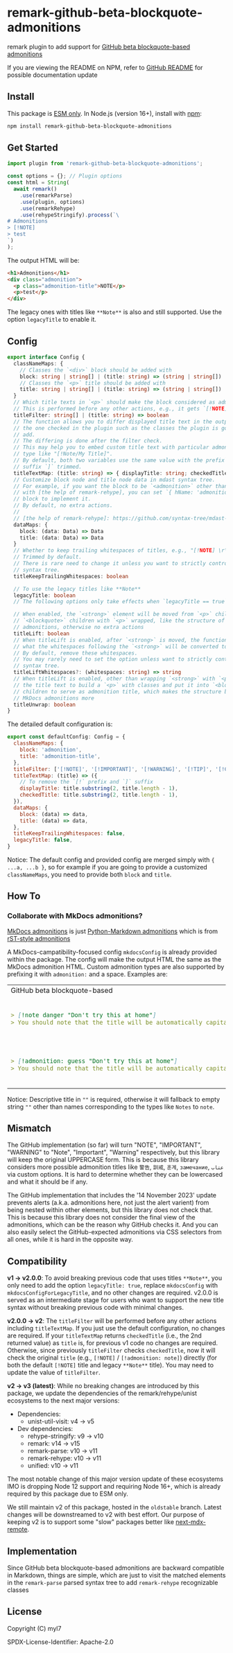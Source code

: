 # remark-github-beta-blockquote-admonitions

remark plugin to add support for [GitHub beta blockquote-based admonitions](https://github.com/github/feedback/discussions/16925)

If you are viewing the README on NPM, refer to [GitHub README](https://github.com/myl7/remark-github-beta-blockquote-admonitions#readme) for possible documentation update

## Install

This package is [ESM only][esm].
In Node.js (version 16+), install with [npm]:

```sh
npm install remark-github-beta-blockquote-admonitions
```

[esm]: https://gist.github.com/sindresorhus/a39789f98801d908bbc7ff3ecc99d99c
[npm]: https://docs.npmjs.com/cli/install

## Get Started

```js
import plugin from 'remark-github-beta-blockquote-admonitions';

const options = {}; // Plugin options
const html = String(
  await remark()
    .use(remarkParse)
    .use(plugin, options)
    .use(remarkRehype)
    .use(rehypeStringify).process(`\
# Admonitions
> [!NOTE]
> test
`)
);
```

The output HTML will be:

```html
<h1>Admonitions</h1>
<div class="admonition">
  <p class="admonition-title">NOTE</p>
  <p>test</p>
</div>
```

The legacy ones with titles like `**Note**` is also and still supported.
Use the option `legacyTitle` to enable it.

## Config

```ts
export interface Config {
  classNameMaps: {
    // Classes the `<div>` block should be added with
    block: string | string[] | (title: string) => (string | string[])
    // Classes the `<p>` title should be added with
    title: string | string[] | (title: string) => (string | string[])
  }
  // Which title texts in `<p>` should make the block considered as admonitions.
  // This is performed before any other actions, e.g., it gets `[!NOTE]`.
  titleFilter: string[] | (title: string) => boolean
  // The function allows you to differ displayed title text in the output with
  // the one checked in the plugin such as the classes the plugin is going to
  // add.
  // The differing is done after the filter check.
  // This may help you to embed custom title text with particular admonition
  // type like "[!Note/My Title]".
  // By default, both two variables use the same value with the prefix`[!` and
  // suffix `]` trimmed.
  titleTextMap: (title: string) => { displayTitle: string; checkedTitle: string }
  // Customize block node and title node data in mdast syntax tree.
  // For example, if you want the block to be `<admonition>` other than `<div>`,
  // with [the help of remark-rehype], you can set `{ hName: 'admonition' }` for
  // block to implement it.
  // By default, no extra actions.
  //
  // [the help of remark-rehype]: https://github.com/syntax-tree/mdast-util-to-hast#fields-on-nodes
  dataMaps: {
    block: (data: Data) => Data
    title: (data: Data) => Data
  }
  // Whether to keep trailing whitespaces of titles, e.g., "[!NOTE] \r\t".
  // Trimmed by default.
  // There is rare need to change it unless you want to strictly control the
  // syntax tree.
  titleKeepTrailingWhitespaces: boolean

  // To use the legacy titles like **Note**
  legacyTitle: boolean
  // The following options only take effects when `legacyTitle == true`.

  // When enabled, the `<strong>` element will be moved from `<p>` children to
  // `<blockquote>` children with `<p>` wrapped, like the structure of MkDocs
  // admonitions, otherwise no extra actions
  titleLift: boolean
  // When titleLift is enabled, after `<strong>` is moved, the function defines
  // what the whitespaces following the `<strong>` will be converted to.
  // By default, remove these whitespaces.
  // You may rarely need to set the option unless want to strictly control the
  // syntax tree.
  titleLiftWhitespaces?: (whitespaces: string) => string
  // When titleLift is enabled, other than wrapping `<strong>` with `<p>`, use
  // the title text to build a `<p>` with classes and put it into `<blockquote>`
  // children to serve as admonition title, which makes the structure be like
  // MkDocs admonitions more
  titleUnwrap: boolean
}
```

The detailed default configuration is:

```js
export const defaultConfig: Config = {
  classNameMaps: {
    block: 'admonition',
    title: 'admonition-title',
  },
  titleFilter: ['[!NOTE]', '[!IMPORTANT]', '[!WARNING]', '[!TIP]', '[!CAUTION]'],
  titleTextMap: (title) => ({
    // To remove the `[!` prefix and `]` suffix
    displayTitle: title.substring(2, title.length - 1),
    checkedTitle: title.substring(2, title.length - 1),
  }),
  dataMaps: {
    block: (data) => data,
    title: (data) => data,
  },
  titleKeepTrailingWhitespaces: false,
  legacyTitle: false,
}
```

Notice: The default config and provided config are merged simply with `{ ...a, ...b }`, so for example if you are going to provide a customized `classNameMaps`, you need to provide both `block` and `title`.

## How To

### Collaborate with MkDocs admonitions?

[MkDocs admonitions](https://www.markdownguide.org/tools/mkdocs/#using-admonitions) is just [Python-Markdown admonitions](https://python-markdown.github.io/extensions/admonition/) which is from [rST-style admonitions](https://docutils.sourceforge.io/docs/ref/rst/directives.html#specific-admonitions)

A MkDocs-campatibility-focused config `mkdocsConfig` is already provided within the package.
The config will make the output HTML the same as the MkDocs admonition HTML.
Custom admonition types are also supported by prefixing it with `admonition:` and a space.
Examples are:

<table>
  <tr>
    <td>GitHub beta blockquote-based</td>
    <td>MkDocs</td>
    <td>HTML</td>
  </tr>
  <tr>
    <td>

```md
> [!note danger "Don't try this at home"]
> You should note that the title will be automatically capitalized.
```

</td><td>

<!-- prettier-ignore -->
```md
!!! note danger "Don't try this at home"
    You should note that the title will be automatically capitalized.
```

</td><td>

```html
<div class="admonition note danger">
  <p class="admonition-title">Don't try this at home</p>
  <p>You should note that the title will be automatically capitalized.</p>
</div>
```

</td>
</tr>
<tr>
    <td>

```md
> [!admonition: guess "Don't try this at home"]
> You should note that the title will be automatically capitalized.
```

</td><td>

<!-- prettier-ignore -->
```md
!!! guess "Don't try this at home"
    You should note that the title will be automatically capitalized.
```

</td><td>

```html
<div class="admonition guess">
  <p class="admonition-title">Don't try this at home</p>
  <p>You should note that the title will be automatically capitalized.</p>
</div>
```

</td>
</tr>
</table>

Notice: Descriptive title in `""` is required, otherwise it will fallback to empty string `""` other than names corresponding to the types like `Notes` to `note`.

## Mismatch

The GitHub implementation (so far) will turn "NOTE", "IMPORTANT", "WARNING" to "Note", "Important", "Warning" respectively, but this library will keep the original UPPERCASE form.
This is because this library considers more possible admonition titles like `警告`, `訓戒`, `훈계`, `замечание`, `عتاب` via custom options.
It is hard to determine whether they can be lowercased and what it should be if any.

The GitHub implementation that includes the '14 November 2023' update prevents alerts (a.k.a. admonitions here, not just the alert varient) from being nested within other elements, but this library does not check that.
This is because this library does not consider the final view of the admonitions, which can be the reason why GitHub checks it.
And you can also easily select the GitHub-expected admonitions via CSS selectors from all ones, while it is hard in the opposite way.

## Compatibility

**v1 -> v2.0.0**: To avoid breaking previous code that uses titles `**Note**`, you only need to add the option `legacyTitle: true`, replace `mkdocsConfig` with `mkdocsConfigForLegacyTitle`, and no other changes are required.
v2.0.0 is served as an intermediate stage for users who want to support the new title syntax without breaking previous code with minimal changes.

**v2.0.0 -> v2**: The `titleFilter` will be performed before any other actions including `titleTextMap`.
If you just use the default configuration, no changes are required.
If your `titleTextMap` returns `checkedTitle` (i.e., the 2nd returned value) as `title` is, for previous v1 code no changes are required.
Otherwise, since previously `titleFilter` checks `checkedTitle`, now it will check the original `title` (e.g., `[!NOTE]` / `[!admonition: note]`) directly (for both the default `[!NOTE]` title and legacy `**Note**` title).
You may need to update the value of `titleFilter`.

**v2 -> v3 (latest)**: While no breaking changes are introduced by this package, we update the dependencies of the remark/rehype/unist ecosystems to the next major versions:

- Dependencies:
  - unist-util-visit: v4 -> v5
- Dev dependencies:
  - rehype-stringify: v9 -> v10
  - remark: v14 -> v15
  - remark-parse: v10 -> v11
  - remark-rehype: v10 -> v11
  - unified: v10 -> v11

The most notable change of this major version update of these ecosystems IMO is dropping Node 12 support and requiring Node 16+, which is already required by this package due to ESM only.

We still maintain v2 of this package, hosted in the `oldstable` branch.
Latest changes will be downstreamed to v2 with best effort.
Our purpose of keeping v2 is to support some "slow" packages better like [next-mdx-remote].

[next-mdx-remote]: https://github.com/hashicorp/next-mdx-remote

## Implementation

Since GitHub beta blockquote-based admonitions are backward compatible in Markdown, things are simple, which are just to visit the matched elements in the `remark-parse` parsed syntax tree to add `remark-rehype` recognizable classes

## License

Copyright (C) myl7

SPDX-License-Identifier: Apache-2.0
